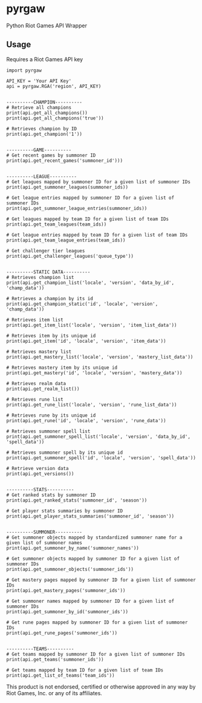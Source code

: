 # pyrgaw

Python Riot Games API Wrapper

## Usage

Requires a Riot Games API key
    
    import pyrgaw

    API_KEY = 'Your API Key'
    api = pyrgaw.RGA('region', API_KEY)
    

    ----------CHAMPION----------
    # Retrieve all champions
    print(api.get_all_champions())
    print(api.get_all_champions('true'))

    # Retrieves champion by ID
    print(api.get_champion('1'))
    

    ----------GAME----------
    # Get recent games by summoner ID
    print(api.get_recent_games('summoner_id')))
    

    ----------LEAGUE----------
    # Get leagues mapped by summoner ID for a given list of summoner IDs
    print(api.get_summoner_leagues(summoner_ids))

    # Get league entries mapped by summoner ID for a given list of summoner IDs
    print(api.get_summoner_league_entries(summoner_ids))

    # Get leagues mapped by team ID for a given list of team IDs
    print(api.get_team_leagues(team_ids))

    # Get league entries mapped by team ID for a given list of team IDs
    print(api.get_team_league_entries(team_ids))

    # Get challenger tier leagues
    print(api.get_challenger_leagues('queue_type'))
    
    
    ----------STATIC DATA----------
    # Retrieves champion list
    print(api.get_champion_list('locale', 'version', 'data_by_id', 'champ_data'))

    # Retrieves a champion by its id
    print(api.get_champion_static('id', 'locale', 'version', 'champ_data'))

    # Retrieves item list
    print(api.get_item_list('locale', 'version', 'item_list_data'))

    # Retrieves item by its unique id
    print(api.get_item('id', 'locale', 'version', 'item_data'))

    # Retrieves mastery list
    print(api.get_mastery_list('locale', 'version', 'mastery_list_data'))

    # Retrieves mastery item by its unique id
    print(api.get_mastery('id', 'locale', 'version', 'mastery_data'))

    # Retrieves realm data
    print(api.get_realm_list())

    # Retrieves rune list
    print(api.get_rune_list('locale', 'version', 'rune_list_data'))

    # Retrieves rune by its unique id
    print(api.get_rune('id', 'locale', 'version', 'rune_data'))

    # Retrieves summoner spell list
    print(api.get_summoner_spell_list('locale', 'version', 'data_by_id', 'spell_data'))

    # Retrieves summoner spell by its unique id
    print(api.get_summoner_spell('id', 'locale', 'version', 'spell_data'))

    # Retrieve version data
    print(api.get_versions())

    
    ----------STATS----------
    # Get ranked stats by summoner ID
    print(api.get_ranked_stats('summoner_id', 'season'))

    # Get player stats summaries by summoner ID
    print(api.get_player_stats_summaries('summoner_id', 'season'))


    ----------SUMMONER----------
    # Get summoner objects mapped by standardized summoner name for a given list of summoner names
    print(api.get_summoner_by_name('summoner_names'))

    # Get summoner objects mapped by summoner ID for a given list of summoner IDs
    print(api.get_summoner_objects('summoner_ids'))

    # Get mastery pages mapped by summoner ID for a given list of summoner IDs
    print(api.get_mastery_pages('summoner_ids'))

    # Get summoner names mapped by summoner ID for a given list of summoner IDs
    print(api.get_summoner_by_id('summoner_ids'))

    # Get rune pages mapped by summoner ID for a given list of summoner IDs
    print(api.get_rune_pages('summoner_ids'))


    ----------TEAMS----------
    # Get teams mapped by summoner ID for a given list of summoner IDs
    print(api.get_teams('summoner_ids'))

    # Get teams mapped by team ID for a given list of team IDs
    print(api.get_list_of_teams('team_ids'))


This product is not endorsed, certified or otherwise approved in any way by Riot Games, Inc. or any of its affiliates.
